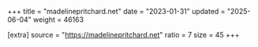 +++
title = "madelinepritchard.net"
date = "2023-01-31"
updated = "2025-06-04"
weight = 46163

[extra]
source = "https://madelinepritchard.net"
ratio = 7
size = 45
+++

